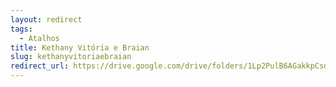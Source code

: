 ```yaml
---
layout: redirect
tags:
  - Atalhos
title: Kethany Vitória e Braian
slug: kethanyvitoriaebraian
redirect_url: https://drive.google.com/drive/folders/1Lp2PulB6AGakkpCsqYXkjKnRzbFvCePn?usp=drive_link
---
```

